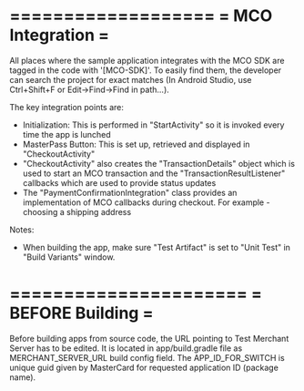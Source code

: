 ===================
= MCO Integration =
===================

All places where the sample application integrates with the MCO SDK are tagged in the code with '[MCO-SDK]'.
To easily find them, the developer can search the project for exact matches (In Android Studio, use Ctrl+Shift+F or Edit->Find->Find in path...).

The key integration points are:
- Initialization: This is performed in "StartActivity" so it is invoked every time the app is lunched
- MasterPass Button: This is set up, retrieved and displayed in "CheckoutActivity"
- "CheckoutActivity" also creates the "TransactionDetails" object which is used to start an MCO transaction and the "TransactionResultListener" callbacks
  which are used to provide status updates
- The "PaymentConfirmationIntegration" class provides an implementation of MCO callbacks during checkout. For example - choosing a shipping address


Notes:
- When building the app, make sure "Test Artifact" is set to "Unit Test" in "Build Variants" window. 

======================
=   BEFORE Building  =
======================

Before building apps from source code, the URL pointing to Test Merchant Server has to be edited.
It is located in app/build.gradle file as MERCHANT_SERVER_URL build config field. 
The APP_ID_FOR_SWITCH is unique guid given by MasterCard for requested application ID (package name).